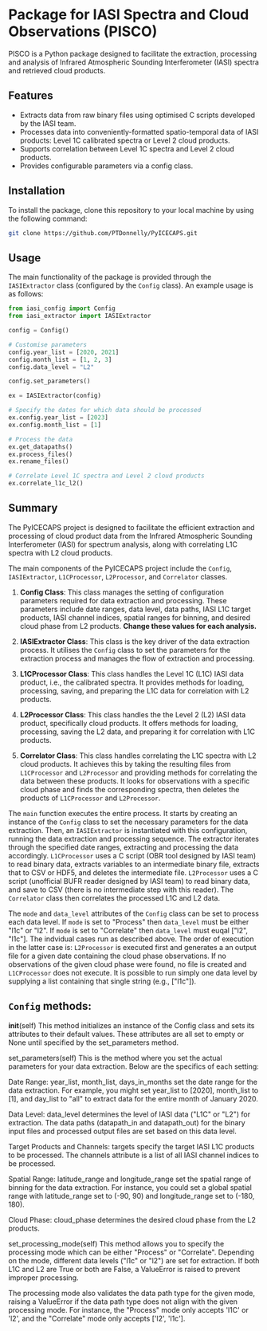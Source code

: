 # Package for IASI Spectra and Cloud Observations (PISCO)

PISCO is a Python package designed to facilitate the extraction, processing and analysis of Infrared Atmospheric Sounding Interferometer (IASI) spectra and retrieved cloud products.

## Features

- Extracts data from raw binary files using optimised C scripts developed by the IASI team.
- Processes data into conveniently-formatted spatio-temporal data of IASI products: Level 1C calibrated spectra or Level 2 cloud products.
- Supports correlation between Level 1C spectra and Level 2 cloud products.
- Provides configurable parameters via a config class.

## Installation

To install the package, clone this repository to your local machine by using the following command:

```bash
git clone https://github.com/PTDonnelly/PyICECAPS.git
```

## Usage

The main functionality of the package is provided through the `IASIExtractor` class (configured by the `Config` class). An example usage is as follows:


```python
from iasi_config import Config
from iasi_extractor import IASIExtractor

config = Config()

# Customise parameters
config.year_list = [2020, 2021]
config.month_list = [1, 2, 3]
config.data_level = "L2"

config.set_parameters()

ex = IASIExtractor(config)

# Specify the dates for which data should be processed
ex.config.year_list = [2023]
ex.config.month_list = [1]

# Process the data
ex.get_datapaths()
ex.process_files()
ex.rename_files()

# Correlate Level 1C spectra and Level 2 cloud products
ex.correlate_l1c_l2()
```

## Summary 

The PyICECAPS project is designed to facilitate the efficient extraction and processing of cloud product data from the Infrared Atmospheric Sounding Interferometer (IASI) for spectrum analysis, along with correlating L1C spectra with L2 cloud products.

The main components of the PyICECAPS project include the `Config`, `IASIExtractor`, `L1CProcessor`, `L2Processor`, and `Correlator` classes.

1. **Config Class**: This class manages the setting of configuration parameters required for data extraction and processing. These parameters include date ranges, data level, data paths, IASI L1C target products, IASI channel indices, spatial ranges for binning, and desired cloud phase from L2 products. **Change these values for each analysis.**

2. **IASIExtractor Class**: This class is the key driver of the data extraction process. It utilises the `Config` class to set the parameters for the extraction process and manages the flow of extraction and processing.

3. **L1CProcessor Class**: This class handles the Level 1C (L1C) IASI data product, i.e., the calibrated spectra. It provides methods for loading, processing, saving, and preparing the L1C data for correlation with L2 products.

4. **L2Processor Class**: This class handles the the Level 2 (L2) IASI data product, specifically cloud products. It offers methods for loading, processing, saving the L2 data, and preparing it for correlation with L1C products.

5. **Correlator Class**: This class handles correlating the L1C spectra with L2 cloud products. It achieves this by taking the resulting files from `L1CProcessor` and `L2Processor` and providing methods for correlating the data between these products. It looks for observations with a specific cloud phase and finds the corresponding spectra, then deletes the products of `L1CProcessor` and `L2Processor`.

The `main` function executes the entire process. It starts by creating an instance of the `Config` class to set the necessary parameters for the data extraction. Then, an `IASIExtractor` is instantiated with this configuration, running the data extraction and processing sequence. The extractor iterates through the specified date ranges, extracting and processing the data accordingly. `L1CProcessor` uses a C script (OBR tool designed by IASI team) to read binary data, extracts variables to an intermediate binary file, extracts that to CSV or HDF5, and deletes the intermediate file. `L2Processor` uses a C script (unofficial BUFR reader designed by IASI team) to read binary data, and save to CSV (there is no intermediate step with this reader). The `Correlator` class then correlates the processed L1C and L2 data.

The `mode` and `data_level` attributes of the `Config` class can be set to process each data level. If `mode` is set to "Process" then `data_level` must be either "l1c" or "l2".  If `mode` is set to "Correlate" then `data_level` must euqal ["l2", "l1c"]. The indvidual cases run as described above. The order of execution in the latter case is: `L2Processor` is executed first and generates a an output file for a given date containing the cloud phase observations. If no observations of the given cloud phase were found, no file is created and `L1CProcessor` does not execute. It is possible to run simply one data level by supplying a list containing that single string (e.g., ["l1c"]).

## `Config` methods:

__init__(self)
This method initializes an instance of the Config class and sets its attributes to their default values. These attributes are all set to empty or None until specified by the set_parameters method.

set_parameters(self)
This is the method where you set the actual parameters for your data extraction. Below are the specifics of each setting:

Date Range: year_list, month_list, days_in_months set the date range for the data extraction. For example, you might set year_list to [2020], month_list to [1], and day_list to "all" to extract data for the entire month of January 2020.

Data Level: data_level determines the level of IASI data ("L1C" or "L2") for extraction. The data paths (datapath_in and datapath_out) for the binary input files and processed output files are set based on this data level.

Target Products and Channels: targets specify the target IASI L1C products to be processed. The channels attribute is a list of all IASI channel indices to be processed.

Spatial Range: latitude_range and longitude_range set the spatial range of binning for the data extraction. For instance, you could set a global spatial range with latitude_range set to (-90, 90) and longitude_range set to (-180, 180).

Cloud Phase: cloud_phase determines the desired cloud phase from the L2 products.

set_processing_mode(self)
This method allows you to specify the processing mode which can be either "Process" or "Correlate". Depending on the mode, different data levels ("l1c" or "l2") are set for extraction. If both L1C and L2 are True or both are False, a ValueError is raised to prevent improper processing.

The processing mode also validates the data path type for the given mode, raising a ValueError if the data path type does not align with the given processing mode. For instance, the "Process" mode only accepts 'l1C' or 'l2', and the "Correlate" mode only accepts ['l2', 'l1c'].